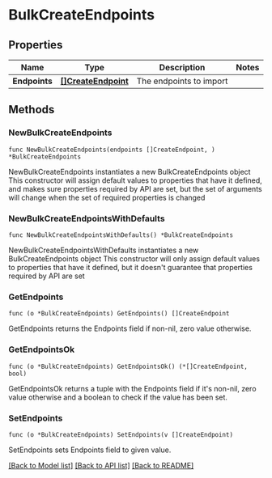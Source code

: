 # BulkCreateEndpoints

## Properties

Name | Type | Description | Notes
------------ | ------------- | ------------- | -------------
**Endpoints** | [**[]CreateEndpoint**](CreateEndpoint.md) | The endpoints to import | 

## Methods

### NewBulkCreateEndpoints

`func NewBulkCreateEndpoints(endpoints []CreateEndpoint, ) *BulkCreateEndpoints`

NewBulkCreateEndpoints instantiates a new BulkCreateEndpoints object
This constructor will assign default values to properties that have it defined,
and makes sure properties required by API are set, but the set of arguments
will change when the set of required properties is changed

### NewBulkCreateEndpointsWithDefaults

`func NewBulkCreateEndpointsWithDefaults() *BulkCreateEndpoints`

NewBulkCreateEndpointsWithDefaults instantiates a new BulkCreateEndpoints object
This constructor will only assign default values to properties that have it defined,
but it doesn't guarantee that properties required by API are set

### GetEndpoints

`func (o *BulkCreateEndpoints) GetEndpoints() []CreateEndpoint`

GetEndpoints returns the Endpoints field if non-nil, zero value otherwise.

### GetEndpointsOk

`func (o *BulkCreateEndpoints) GetEndpointsOk() (*[]CreateEndpoint, bool)`

GetEndpointsOk returns a tuple with the Endpoints field if it's non-nil, zero value otherwise
and a boolean to check if the value has been set.

### SetEndpoints

`func (o *BulkCreateEndpoints) SetEndpoints(v []CreateEndpoint)`

SetEndpoints sets Endpoints field to given value.



[[Back to Model list]](../README.md#documentation-for-models) [[Back to API list]](../README.md#documentation-for-api-endpoints) [[Back to README]](../README.md)


